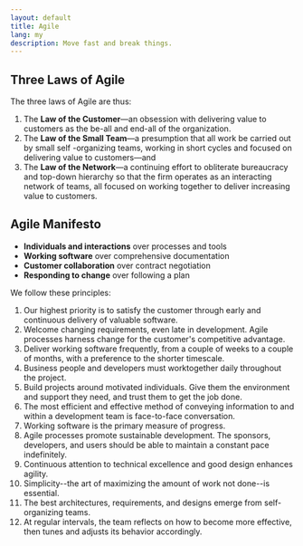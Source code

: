 ```yaml
---
layout: default
title: Agile
lang: my
description: Move fast and break things.
---
```




## Three Laws of Agile

The three laws of Agile are thus:

1. The **Law of the Customer**—an obsession with delivering value to customers as the be-all and end-all of the organization.
1. The **Law of the Small Team**—a presumption that all work be carried out by small self -organizing teams, working in short cycles and focused on delivering value to customers—and
1. The **Law of the Network**—a continuing effort to obliterate bureaucracy and top-down hierarchy so that the firm operates as an interacting network of teams, all focused on working together to deliver increasing value to customers.

## Agile Manifesto

* **Individuals and interactions** over processes and tools
* **Working software** over comprehensive documentation
* **Customer collaboration** over contract negotiation
* **Responding to change** over following a plan

We follow these principles:

1. Our highest priority is to satisfy the customer through early and continuous delivery of valuable software.
1. Welcome changing requirements, even late in development. Agile processes harness change for the customer's competitive advantage.
1. Deliver working software frequently, from a couple of weeks to a couple of months, with a preference to the shorter timescale.
1. Business people and developers must worktogether daily throughout the project.
1. Build projects around motivated individuals. Give them the environment and support they need, and trust them to get the job done.
1. The most efficient and effective method of conveying information to and within a development team is face-to-face conversation.
1. Working software is the primary measure of progress.
1. Agile processes promote sustainable development. The sponsors, developers, and users should be able to maintain a constant pace indefinitely.
1. Continuous attention to technical excellence and good design enhances agility.
1. Simplicity--the art of maximizing the amount of work not done--is essential.
1. The best architectures, requirements, and designs emerge from self-organizing teams.
1. At regular intervals, the team reflects on how to become more effective, then tunes and adjusts its behavior accordingly.
<br>

